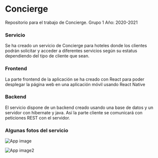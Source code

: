# Concierge
Repositorio para el trabajo de Concierge. 
Grupo 1 
Año: 2020-2021

### Servicio
Se ha creado un servicio de Concierge para hoteles donde los clientes podrán solicitar y acceder a diferentes servicios según su estatus dependiendo del tipo de cliente que sean. 

### Frontend

La parte frontend de la aplicación se ha creado con React para poder desplegar la página web en una aplicación móvil usando React Native

### Backend

El servicio dispone de un backend creado usando una base de datos y un servidor con hibernate y java. Así la parte cliente se comunicará con peticiones REST con el servidor. 

### Algunas fotos del servicio

![App image](fotos/foto1.PNG)

![App image2](fotos/foto2.PNG)
